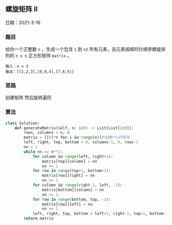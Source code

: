 ## 螺旋矩阵 II

日期：2021-3-16

### 题目

给你一个正整数 `n` ，生成一个包含 `1` 到 `n2` 所有元素，且元素按顺时针顺序螺旋排列的 `n x n` 正方形矩阵 `matrix` 。

```
输入：n = 3
输出：[[1,2,3],[8,9,4],[7,6,5]]
```

### 思路

创建矩阵 然后旋转遍历

### 算法

```python
class Solution:
    def generateMatrix(self, n: int) -> List[List[int]]:
        rows, columns = n, n
        matrix = [[0]*n for i in range(n)]#创建n*n的矩阵
        left, right, top, bottom = 0, columns-1, 0, rows-1
        nn = 1
        while nn <= n**2:
            for column in range(left, right+1):
                matrix[top][column] = nn
                nn += 1
            for row in range(top+1, bottom+1):
                matrix[row][right] = nn
                nn += 1
            for column in range(right-1, left, -1):
                matrix[bottom][column] = nn
                nn += 1
            for row in range(bottom, top, -1):
                matrix[row][left] = nn
                nn += 1
            left, right, top, bottom = left+1, right-1, top+1, bottom-1 
        return matrix



```

